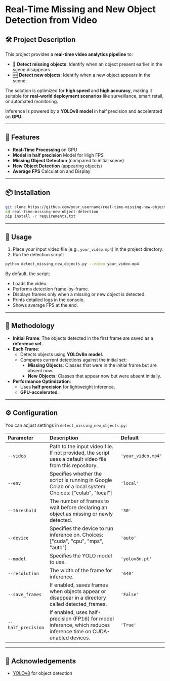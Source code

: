 # Real-Time Missing and New Object Detection from Video

## 🛠 Project Description

This project provides a **real-time video analytics pipeline** to:

- 🔎 **Detect missing objects**: Identify when an object present earlier in the scene disappears.
- 🆕 **Detect new objects**: Identify when a new object appears in the scene.

The solution is optimized for **high speed** and **high accuracy**, making it suitable for **real-world deployment scenarios** like surveillance, smart retail, or automated monitoring.

Inference is powered by a **YOLOv8 model** in half precision and accelerated on **GPU**.

---

## 🚀 Features

- **Real-Time Processing** on GPU
- **Model in half precision** Model for High FPS
- **Missing Object Detection** (compared to initial scene)
- **New Object Detection** (appearing objects)
- **Average FPS** Calculation and Display

---

## 📦 Installation

```bash
git clone https://github.com/your_username/real-time-missing-new-object-detection.git
cd real-time-missing-new-object-detection
pip install -r requirements.txt
```
---

## 📄 Usage

1. Place your input video file (e.g., `your_video.mp4`) in the project directory.
2. Run the detection script:

```bash
python detect_missing_new_objects.py --video your_video.mp4
```

By default, the script:

- Loads the video.
- Performs detection frame-by-frame.
- Displays frames only when a missing or new object is detected.
- Prints detailed logs in the console.
- Shows average FPS at the end.

---

## 🧠 Methodology

- **Initial Frame**: The objects detected in the first frame are saved as a **reference set**.
- **Each Frame**:
  - Detects objects using **YOLOv8n model**.
  - Compares current detections against the initial set:
    - **Missing Objects**: Classes that were in the initial frame but are absent now.
    - **New Objects**: Classes that appear now but were absent initially.
- **Performance Optimization**:
  - Uses **half precision** for lightweight inference.
  - **GPU-accelerated**.

---

## ⚙️ Configuration

You can adjust settings in `detect_missing_new_objects.py`:

| Parameter | Description | Default |
|:---|:---|:---|
| `--video` | Path to the input video file. If not provided, the script uses a default video file from this repository. | `'your_video.mp4'` |
| `--env` | Specifies whether the script is running in Google Colab or a local system. Choices: ["colab", "local"] | `'local'` |
| `--threshold` | The number of frames to wait before declaring an object as missing or newly detected. | `'30'` |
| `--device` | Specifies the device to run inference on. Choices: ["cuda", "cpu", "mps", "auto"] | `'auto'` |
| `--model` | Specifies the YOLO model to use. | `'yolov8n.pt'` |
| `--resolution` | The width of the frame for inference. | `'640'` |
| `--save_frames` | If enabled, saves frames when objects appear or disappear in a directory called detected_frames. | `'False'` |
| `--half_precision` | If enabled, uses half-precision (FP16) for model inference, which reduces inference time on CUDA-enabled devices. | `'True'` |

---

## 🤝 Acknowledgements

- [YOLOv8](https://github.com/ultralytics/ultralytics) for object detection
